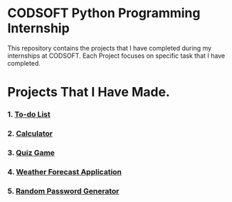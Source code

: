 # CODSOFT Python Programming Internship
This repository contains the projects that I have completed during my internships at CODSOFT. Each Project focuses on specific task that I have completed.

# Projects That I Have Made.
### 1. [To-do List](https://github.com/ARPIT422/CODSOFT/blob/main/Python%20Programming%20Internship/To-do%20List.py)
### 2. [Calculator](https://github.com/ARPIT422/CODSOFT/blob/main/Python%20Programming%20Internship/Calculator.py)
### 3. [Quiz Game](https://github.com/ARPIT422/CODSOFT/blob/main/Python%20Programming%20Internship/Quiz%20Game.py)
### 4. [Weather Forecast Application](https://github.com/ARPIT422/CODSOFT/tree/main/Python%20Programming%20Internship/Weather%20Forecasting%20Application)
### 5. [Random Password Generator](https://github.com/ARPIT422/CODSOFT/blob/main/Python%20Programming%20Internship/Random%20Password%20Generator.py)
